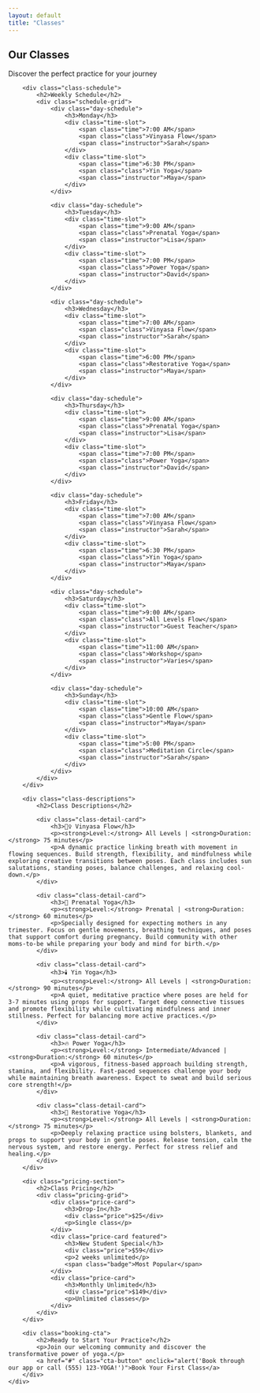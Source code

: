 ```yaml
---
layout: default
title: "Classes"
---
```


<section class="page-hero">
    <div class="hero-content">
        <h1>Our Classes</h1>
        <p>Discover the perfect practice for your journey</p>
    </div>
</section>

<section class="classes-detail">
    <div class="section-content">
        
        <div class="class-schedule">
            <h2>Weekly Schedule</h2>
            <div class="schedule-grid">
                <div class="day-schedule">
                    <h3>Monday</h3>
                    <div class="time-slot">
                        <span class="time">7:00 AM</span>
                        <span class="class">Vinyasa Flow</span>
                        <span class="instructor">Sarah</span>
                    </div>
                    <div class="time-slot">
                        <span class="time">6:30 PM</span>
                        <span class="class">Yin Yoga</span>
                        <span class="instructor">Maya</span>
                    </div>
                </div>
                
                <div class="day-schedule">
                    <h3>Tuesday</h3>
                    <div class="time-slot">
                        <span class="time">9:00 AM</span>
                        <span class="class">Prenatal Yoga</span>
                        <span class="instructor">Lisa</span>
                    </div>
                    <div class="time-slot">
                        <span class="time">7:00 PM</span>
                        <span class="class">Power Yoga</span>
                        <span class="instructor">David</span>
                    </div>
                </div>
                
                <div class="day-schedule">
                    <h3>Wednesday</h3>
                    <div class="time-slot">
                        <span class="time">7:00 AM</span>
                        <span class="class">Vinyasa Flow</span>
                        <span class="instructor">Sarah</span>
                    </div>
                    <div class="time-slot">
                        <span class="time">6:00 PM</span>
                        <span class="class">Restorative Yoga</span>
                        <span class="instructor">Maya</span>
                    </div>
                </div>
                
                <div class="day-schedule">
                    <h3>Thursday</h3>
                    <div class="time-slot">
                        <span class="time">9:00 AM</span>
                        <span class="class">Prenatal Yoga</span>
                        <span class="instructor">Lisa</span>
                    </div>
                    <div class="time-slot">
                        <span class="time">7:00 PM</span>
                        <span class="class">Power Yoga</span>
                        <span class="instructor">David</span>
                    </div>
                </div>
                
                <div class="day-schedule">
                    <h3>Friday</h3>
                    <div class="time-slot">
                        <span class="time">7:00 AM</span>
                        <span class="class">Vinyasa Flow</span>
                        <span class="instructor">Sarah</span>
                    </div>
                    <div class="time-slot">
                        <span class="time">6:30 PM</span>
                        <span class="class">Yin Yoga</span>
                        <span class="instructor">Maya</span>
                    </div>
                </div>
                
                <div class="day-schedule">
                    <h3>Saturday</h3>
                    <div class="time-slot">
                        <span class="time">9:00 AM</span>
                        <span class="class">All Levels Flow</span>
                        <span class="instructor">Guest Teacher</span>
                    </div>
                    <div class="time-slot">
                        <span class="time">11:00 AM</span>
                        <span class="class">Workshop</span>
                        <span class="instructor">Varies</span>
                    </div>
                </div>
                
                <div class="day-schedule">
                    <h3>Sunday</h3>
                    <div class="time-slot">
                        <span class="time">10:00 AM</span>
                        <span class="class">Gentle Flow</span>
                        <span class="instructor">Maya</span>
                    </div>
                    <div class="time-slot">
                        <span class="time">5:00 PM</span>
                        <span class="class">Meditation Circle</span>
                        <span class="instructor">Sarah</span>
                    </div>
                </div>
            </div>
        </div>

        <div class="class-descriptions">
            <h2>Class Descriptions</h2>
            
            <div class="class-detail-card">
                <h3>🧘‍♀️ Vinyasa Flow</h3>
                <p><strong>Level:</strong> All Levels | <strong>Duration:</strong> 75 minutes</p>
                <p>A dynamic practice linking breath with movement in flowing sequences. Build strength, flexibility, and mindfulness while exploring creative transitions between poses. Each class includes sun salutations, standing poses, balance challenges, and relaxing cool-down.</p>
            </div>
            
            <div class="class-detail-card">
                <h3>🤰 Prenatal Yoga</h3>
                <p><strong>Level:</strong> Prenatal | <strong>Duration:</strong> 60 minutes</p>
                <p>Specially designed for expecting mothers in any trimester. Focus on gentle movements, breathing techniques, and poses that support comfort during pregnancy. Build community with other moms-to-be while preparing your body and mind for birth.</p>
            </div>
            
            <div class="class-detail-card">
                <h3>🕯️ Yin Yoga</h3>
                <p><strong>Level:</strong> All Levels | <strong>Duration:</strong> 90 minutes</p>
                <p>A quiet, meditative practice where poses are held for 3-7 minutes using props for support. Target deep connective tissues and promote flexibility while cultivating mindfulness and inner stillness. Perfect for balancing more active practices.</p>
            </div>
            
            <div class="class-detail-card">
                <h3>🔥 Power Yoga</h3>
                <p><strong>Level:</strong> Intermediate/Advanced | <strong>Duration:</strong> 60 minutes</p>
                <p>A vigorous, fitness-based approach building strength, stamina, and flexibility. Fast-paced sequences challenge your body while maintaining breath awareness. Expect to sweat and build serious core strength!</p>
            </div>
            
            <div class="class-detail-card">
                <h3>🌙 Restorative Yoga</h3>
                <p><strong>Level:</strong> All Levels | <strong>Duration:</strong> 75 minutes</p>
                <p>Deeply relaxing practice using bolsters, blankets, and props to support your body in gentle poses. Release tension, calm the nervous system, and restore energy. Perfect for stress relief and healing.</p>
            </div>
        </div>

        <div class="pricing-section">
            <h2>Class Pricing</h2>
            <div class="pricing-grid">
                <div class="price-card">
                    <h3>Drop-In</h3>
                    <div class="price">$25</div>
                    <p>Single class</p>
                </div>
                <div class="price-card featured">
                    <h3>New Student Special</h3>
                    <div class="price">$59</div>
                    <p>2 weeks unlimited</p>
                    <span class="badge">Most Popular</span>
                </div>
                <div class="price-card">
                    <h3>Monthly Unlimited</h3>
                    <div class="price">$149</div>
                    <p>Unlimited classes</p>
                </div>
            </div>
        </div>

        <div class="booking-cta">
            <h2>Ready to Start Your Practice?</h2>
            <p>Join our welcoming community and discover the transformative power of yoga.</p>
            <a href="#" class="cta-button" onclick="alert('Book through our app or call (555) 123-YOGA!')">Book Your First Class</a>
        </div>
    </div>
</section>